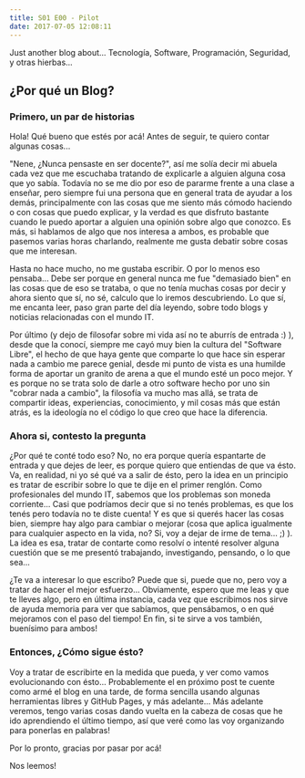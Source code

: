 ```yaml
---
title: S01 E00 - Pilot
date: 2017-07-05 12:08:11
---
```

Just another blog about... Tecnología, Software, Programación, Seguridad, y otras hierbas...

## ¿Por qué un Blog?

### Primero, un par de historias

Hola! Qué bueno que estés por acá! Antes de seguir, te quiero contar algunas cosas...

"Nene, ¿Nunca pensaste en ser docente?", así me solía decir mi abuela cada vez que me escuchaba tratando de explicarle a alguien alguna cosa que yo sabía. Todavía no se me dio por eso de pararme frente a una clase a enseñar, pero siempre fui una persona que en general trata de ayudar a los demás, principalmente con las cosas que me siento más cómodo haciendo o con cosas que puedo explicar, y la verdad es que disfruto bastante cuando le puedo aportar a alguien una opinión sobre algo que conozco. Es más, si hablamos de algo que nos interesa a ambos, es probable que pasemos varias horas charlando, realmente me gusta debatir sobre cosas que me interesan.

Hasta no hace mucho, no me gustaba escribir. O por lo menos eso pensaba... Debe ser porque en general nunca me fue "demasiado bien" en las cosas que de eso se trataba, o que no tenía muchas cosas por decir y ahora siento que sí, no sé, calculo que lo iremos descubriendo. Lo que sí, me encanta leer, paso gran parte del día leyendo, sobre todo blogs y noticias relacionadas con el mundo IT.

Por último (y dejo de filosofar sobre mi vida así no te aburrís de entrada :) ), desde que la conocí, siempre me cayó muy bien la cultura del "Software Libre", el hecho de que haya gente que comparte lo que hace sin esperar nada a cambio me parece genial, desde mi punto de vista es una humilde forma de aportar un granito de arena a que el mundo esté un poco mejor. Y es porque no se trata solo de darle a otro software hecho por uno sin "cobrar nada a cambio", la filosofía va mucho mas allá, se trata de compartir ideas, experiencias, conocimiento, y mil cosas más que están atrás, es la ideología no el código lo que creo que hace la diferencia.

### Ahora si, contesto la pregunta

¿Por qué te conté todo eso? No, no era porque quería espantarte de entrada y que dejes de leer, es porque quiero que entiendas de que va ésto. Va, en realidad, ni yo sé qué va a salir de ésto, pero la idea en un principio es tratar de escribir sobre lo que te dije en el primer renglón. Como profesionales del mundo IT, sabemos que los problemas son moneda corriente... Casi que podríamos decir que si no tenés problemas, es que los tenés pero todavía no te diste cuenta! Y es que si querés hacer las cosas bien, siempre hay algo para cambiar o mejorar (cosa que aplica igualmente para cualquier aspecto en la vida, no? Si, voy a dejar de irme de tema... ;) ). La idea es esa, tratar de contarte como resolví o intenté resolver alguna cuestión que se me presentó trabajando, investigando, pensando, o lo que sea... 

¿Te va a interesar lo que escribo? Puede que si, puede que no, pero voy a tratar de hacer el mejor esfuerzo... Obviamente, espero que me leas y que te lleves algo, pero en última instancia, cada vez que escribimos nos sirve de ayuda memoria para ver que sabíamos, que pensábamos, o en qué mejoramos con el paso del tiempo! En fin, si te sirve a vos también, buenísimo para ambos!

### Entonces, ¿Cómo sigue ésto?

Voy a tratar de escribirte en la medida que pueda, y ver como vamos evolucionando con ésto... Probablemente el en próximo post te cuente como armé el blog en una tarde, de forma sencilla usando algunas herramientas libres y GitHub Pages, y más adelante... Más adelante veremos, tengo varias cosas dando vuelta en la cabeza de cosas que he ido aprendiendo el último tiempo, así que veré como las voy organizando para ponerlas en palabras!

Por lo pronto, gracias por pasar por acá!

Nos leemos!
